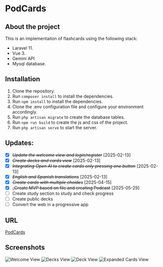 # PodCards

## About the project

This is an implementaiton of flashcards using the following stack:

-   Laravel 11.
-   Vue 3.
-   Gemini API
-   Mysql database.

## Installation

1. Clone the repository.
2. Run `composer install` to install the dependencies.
3. Run `npm install` to install the dependencies.
4. Clone the .env configuration file and configure your environment accordingly.
5. Run `php artisan migrate` to create the database tables.
6. Run `npm run build` to create the js and css of the project.
7. Run `php artisan serve` to start the server.

## Updates:

-   [x] ~~_Update the welcome view and login/register_~~ [2025-02-13]
-   [x] ~~_Create decks and cards view_~~ [2025-02-13]
-   [x] ~~_Integrating Open AI to create cards only pressing one button_~~ [2025-02-13]
-   [x] ~~_English and Spanish translations_~~ [2025-02-13]
-   [x] ~~_Create cards with multiple choides_~~ [2025-04-15]
-   [x] ~~\_Create MVP based on file and creating Podcast~~ [2025-05-29]
-   [ ] Create study section to study and check progress
-   [ ] Create public decks
-   [ ] Convert the web in a progressive app

## URL

[PodCards](https://podcards.davidvanegasdev.com)

## Screenshots

![Welcome View](https://github.com/user-attachments/assets/867dcff5-a261-41a7-ac99-30686b676fcd)
![Decks View](https://github.com/user-attachments/assets/f0288e15-3d05-4ff8-a4a7-8f5616da13a8)
![Deck View](https://github.com/user-attachments/assets/54d2713a-84ca-47dd-866d-b30de60ffc65)
![Expanded Cards View](https://github.com/user-attachments/assets/4ae04db1-f936-4bb6-ba63-4171cca2dc31)
